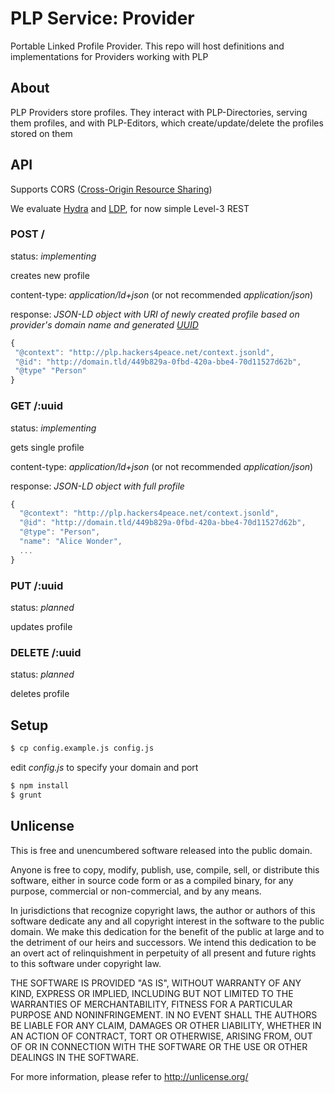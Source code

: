 # PLP Service: Provider

Portable Linked Profile Provider. This repo will host definitions and implementations for Providers working with PLP

## About

PLP Providers store profiles. They interact with PLP-Directories, serving them profiles, and with PLP-Editors, which create/update/delete the profiles stored on them

## API

Supports CORS ([Cross-Origin Resource Sharing](http://enable-cors.org/))

We evaluate [Hydra](http://www.hydra-cg.com/) and [LDP](http://www.w3.org/TR/ldp/), for now simple Level-3 REST

### POST /

status: *implementing*

creates new profile

content-type: *application/ld+json* (or not recommended *application/json*)

response: *JSON-LD object with URI of newly created profile based on
provider's domain name and generated [UUID](http://en.wikipedia.org/wiki/Universally_unique_identifier)*

```js
{
 "@context": "http://plp.hackers4peace.net/context.jsonld",
 "@id": "http://domain.tld/449b829a-0fbd-420a-bbe4-70d11527d62b",
 "@type" "Person"
}
```

### GET /:uuid

status: *implementing*

gets single profile

content-type: *application/ld+json* (or not recommended *application/json*)

response: *JSON-LD object with full profile*

```js
{
  "@context": "http://plp.hackers4peace.net/context.jsonld",
  "@id": "http://domain.tld/449b829a-0fbd-420a-bbe4-70d11527d62b",
  "@type": "Person",
  "name": "Alice Wonder",
  ...
}
```

### PUT /:uuid

status: *planned*

updates profile

### DELETE /:uuid

status: *planned*

deletes profile


## Setup

```bash
$ cp config.example.js config.js
```

edit *config.js* to specify your domain and port

```bash
$ npm install
$ grunt
```

## Unlicense

This is free and unencumbered software released into the public domain.

Anyone is free to copy, modify, publish, use, compile, sell, or
distribute this software, either in source code form or as a compiled
binary, for any purpose, commercial or non-commercial, and by any
means.

In jurisdictions that recognize copyright laws, the author or authors
of this software dedicate any and all copyright interest in the
software to the public domain. We make this dedication for the benefit
of the public at large and to the detriment of our heirs and
successors. We intend this dedication to be an overt act of
relinquishment in perpetuity of all present and future rights to this
software under copyright law.

THE SOFTWARE IS PROVIDED "AS IS", WITHOUT WARRANTY OF ANY KIND,
EXPRESS OR IMPLIED, INCLUDING BUT NOT LIMITED TO THE WARRANTIES OF
MERCHANTABILITY, FITNESS FOR A PARTICULAR PURPOSE AND NONINFRINGEMENT.
IN NO EVENT SHALL THE AUTHORS BE LIABLE FOR ANY CLAIM, DAMAGES OR
OTHER LIABILITY, WHETHER IN AN ACTION OF CONTRACT, TORT OR OTHERWISE,
ARISING FROM, OUT OF OR IN CONNECTION WITH THE SOFTWARE OR THE USE OR
OTHER DEALINGS IN THE SOFTWARE.

For more information, please refer to <http://unlicense.org/>
